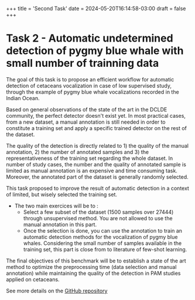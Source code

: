 +++
title = 'Second Task'
date = 2024-05-20T16:14:58-03:00
draft = false
+++

# Task 2 - Automatic undetermined detection of pygmy blue whale with small number of trainning data


The goal of this task is to propose an efficient workflow for automatic detection of cetaceans vocalization in case of low supervised study, through the example of pygmy blue whale vocalizations recorded in the Indian Ocean.

Based on general observations of the state of the art in the DCLDE community, the perfect detector doesn't exist yet.
In most practical cases, from a new dataset, a manual annotation is still needed in order to constitute a training set and apply a specific trained detector on the rest of the dataset.

The quality of the detection is directly related to 1) the quality of the manual annotation, 2) the number of annotated samples and 3) the representativeness of the training set regarding the whole dataset. 
In number of study cases, the number and the quality of annotated sample is limited as manual annotation is an expensive and time consuming task. Moreover, the annotated part of the dataset is generally randomly selected. 

This task proposed to improve the result of automatic detection in a context of limited, but wisely selected the training set.

- The two main exercices will be to :
    - Select a few subset of the dataset (1500 samples over 27444) through unsupervised method. You are not allowed to use the manual annotation in this part.
    - Once the selection is done, you can use the annotation to train an automatic detection methods for the vocalization of pygmy blue whales. Considering the small number of samples available in the training set, this part is close from to literature of few-shot learning. 


The final objectives of this benchmark will be to establish a state of the art method to optimize the preprocessing time (data selection and manual annotation) while maintaining the quality of the detection in PAM studies applied on cetaceans.

See more details on the [GitHub repository]()
